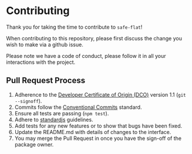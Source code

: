 # Contributing

Thank you for taking the time to contribute to `safe-flat`!

When contributing to this repository, please first discuss the change you wish to make via a github issue. 

Please note we have a code of conduct, please follow it in all your interactions with the project.

## Pull Request Process

1. Adherence to the  [Developer Certificate of Origin
(DCO)](https://developercertificate.org/) version 1.1 (`git --signoff`).
2. Commits follow the [Conventional Commits](https://www.conventionalcommits.org/en/v1.0.0/) standard.
3. Ensure all tests are passing (`npm test`).
4. Adhere to [standardjs](http://standardjs.com) guidelines.
5. Add tests for any new features or to show that bugs have been fixed.
6. Update the README.md with details of changes to the interface.
7. You may merge the Pull Request in once you have the sign-off of the package owner.

